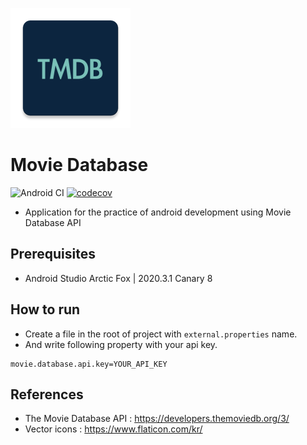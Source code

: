 ![logo](arts/logo.png)

# Movie Database
![Android CI](https://github.com/hide1202/MovieDatabase/workflows/Android%20CI/badge.svg?branch=develop)
[![codecov](https://codecov.io/gh/hide1202/MovieDatabase/branch/develop/graph/badge.svg)](https://codecov.io/gh/hide1202/MovieDatabase)

- Application for the practice of android development using Movie Database API

## Prerequisites
- Android Studio Arctic Fox | 2020.3.1 Canary 8

## How to run
- Create a file in the root of project with `external.properties` name.
- And write following property with your api key.

```
movie.database.api.key=YOUR_API_KEY
```

## References
- The Movie Database API : https://developers.themoviedb.org/3/
- Vector icons : https://www.flaticon.com/kr/
